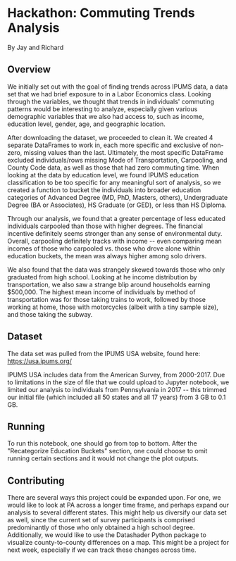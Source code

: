 # Hackathon: Commuting Trends Analysis
By Jay and Richard

## Overview

We initially set out with the goal of finding trends across IPUMS data, a data set that we had brief exposure to in a Labor Economics class. Looking through the variables, we thought that trends in individuals' commuting patterns would be interesting to analyze, especially given various demographic variables that we also had access to, such as income, education level, gender, age, and geographic location. 

After downloading the dataset, we proceeded to clean it. We created 4 separate DataFrames to work in, each more specific and exclusive of non-zero, missing values than the last. Ultimately, the most specific DataFrame excluded individuals/rows missing Mode of Transportation, Carpooling, and County Code data, as well as those that had zero commuting time. When looking at the data by education level, we found IPUMS education classification to be too specific for any meaningful sort of analysis, so we created a function to bucket the individuals into broader education categories of Advanced Degree (MD, PhD, Masters, others), Undergraduate Degree (BA or Associates), HS Graduate (or GED), or less than HS Diploma.

Through our analysis, we found that a greater percentage of less educated individuals carpooled than those with higher degrees. The financial incentive definitely seems stronger than any sense of environmental duty. Overall, carpooling definitely tracks with income -- even comparing mean incomes of those who carpooled vs. those who drove alone within education buckets, the mean was always higher among solo drivers.

We also found that the data was strangely skewed towards those who only graduated from high school. Looking at he income distribution by transportation, we also saw a strange blip around households earning $500,000. The highest mean income of individuals by method of transportation was for those taking trains to work, followed by those working at home, those with motorcycles (albeit with a tiny sample size), and those taking the subway. 


## Dataset

The data set was pulled from the IPUMS USA website, found here: https://usa.ipums.org/

IPUMS USA includes data from the American Survey, from 2000-2017. Due to limitations in the size of file that we could upload to Jupyter notebook, we limited our analysis to individuals from Pennsylvania in 2017 -- this trimmed our initial file (which included all 50 states and all 17 years) from 3 GB to 0.1 GB. 

## Running

To run this notebook, one should go from top to bottom. After the "Recategorize Education Buckets" section, one could choose to omit running certain sections and it would not change the plot outputs. 

## Contributing

There are several ways this project could be expanded upon. For one, we would like to look at PA across a longer time frame, and perhaps expand our analysis to several different states. This might help us diversify our data set as well, since the current set of survey participants is comprised predominantly of those who only obtained a high school degree. Additionally, we would like to use the Datashader Python package to visualize county-to-county differences on a map. This might be a project for next week, especially if we can track these changes across time.  